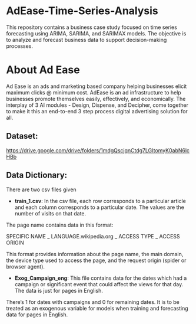 # AdEase-Time-Series-Analysis
This repository contains a business case study focused on time series forecasting using ARIMA, SARIMA, and SARIMAX models. The objective is to analyze and forecast business data to support decision-making processes.

# About Ad Ease
Ad Ease is an ads and marketing based company helping businesses elicit maximum clicks @ minimum cost. AdEase is an ad infrastructure to help businesses promote themselves easily, effectively, and economically. The interplay of 3 AI modules - Design, Dispense, and Decipher, come together to make it this an end-to-end 3 step process digital advertising solution for all.

## Dataset:

https://drive.google.com/drive/folders/1mdgQscjqnCtdg7LGItomyK0abN6lcHBb


## Data Dictionary:

There are two csv files given

- **train_1.csv**: In the csv file, each row corresponds to a particular article and each column corresponds to a particular date. The values are the number of visits on that date.

The page name contains data in this format:

SPECIFIC NAME _ LANGUAGE.wikipedia.org _ ACCESS TYPE _ ACCESS ORIGIN

This format provides information about the page name, the main domain, the device type used to access the page, and the request origin (spider or browser agent).

- **Exog_Campaign_eng**: This file contains data for the dates which had a campaign or significant event that could affect the views for that day. The data is just for pages in English.

There’s 1 for dates with campaigns and 0 for remaining dates. It is to be treated as an exogenous variable for models when training and forecasting data for pages in English.
